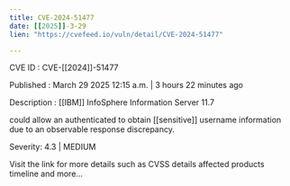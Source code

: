 ```yaml
---
title: CVE-2024-51477
date: [[2025]]-3-29
lien: "https://cvefeed.io/vuln/detail/CVE-2024-51477"

---
```


CVE ID : CVE-[[2024]]-51477

Published :  March 29
2025
12:15 a.m. | 3 hours
22 minutes ago

Description : [[IBM]] InfoSphere Information Server 11.7 

could allow an authenticated to obtain [[sensitive]] username information due to an observable response discrepancy.

Severity: 4.3 | MEDIUM

Visit the link for more details
such as CVSS details
affected products
timeline
and more...
